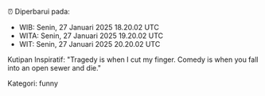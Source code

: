⏰ Diperbarui pada:
- WIB: Senin, 27 Januari 2025 18.20.02 UTC
- WITA: Senin, 27 Januari 2025 19.20.02 UTC
- WIT: Senin, 27 Januari 2025 20.20.02 UTC

Kutipan Inspiratif:
"Tragedy is when I cut my finger. Comedy is when you fall into an open sewer and die."


Kategori: funny

